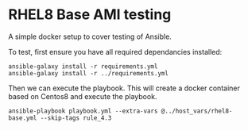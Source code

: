 # RHEL8 Base AMI testing

A simple docker setup to cover testing of Ansible.

To test, first ensure you have all required dependancies installed: 
```
ansible-galaxy install -r requirements.yml
ansible-galaxy install -r ../requirements.yml
```

Then we can execute the playbook. This will create a docker container based on Centos8 and execute the playbook.
```
ansible-playbook playbook.yml --extra-vars @../host_vars/rhel8-base.yml --skip-tags rule_4.3
```